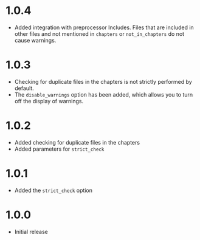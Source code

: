 # 1.0.4

-   Added integration with preprocessor Includes. Files that are included in other files and not mentioned in `chapters` or `not_in_chapters` do not cause warnings.

# 1.0.3

-   Checking for duplicate files in the chapters is not strictly performed by default.
-   The `disable_warnings` option has been added, which allows you to turn off the display of warnings.

# 1.0.2

-   Added checking for duplicate files in the chapters
-   Added parameters for `strict_check`

# 1.0.1

-   Added the `strict_check` option

# 1.0.0

-   Initial release
